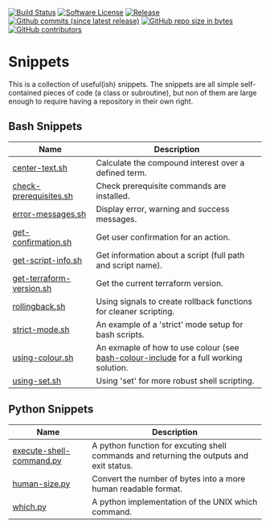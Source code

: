 [![Build Status](https://img.shields.io/travis/AntiPhotonltd/code-snippets/master.svg)](https://travis-ci.org/AntiPhotonltd/code-snippets)
[![Software License](https://img.shields.io/badge/license-MIT-blue.svg)](LICENSE.md)
[![Release](https://img.shields.io/github/release/AntiPhotonltd/code-snippets.svg)](https://github.com/AntiPhotonltd/code-snippets/releases/latest)
[![Github commits (since latest release)](https://img.shields.io/github/commits-since/AntiPhotonltd/code-snippets/latest.svg)](https://github.com/AntiPhotonltd/code-snippets/commits)
[![GitHub repo size in bytes](https://img.shields.io/github/repo-size/AntiPhotonltd/code-snippets.svg)](https://github.com/AntiPhotonltd/code-snippets)
[![GitHub contributors](https://img.shields.io/github/contributors/AntiPhotonltd/code-snippets.svg)](https://github.com/AntiPhotonltd/code-snippets)

Snippets
================

This is a collection of useful(ish) snippets. The snippets are all simple self-contained pieces of code (a class or subroutine), but non of them are large enough to require having a repository in their own right.

## Bash Snippets

| Name | Description |
| --- | --- |
| [center-text.sh](src/bash/center-text/center-text.sh) | Calculate the compound interest over a defined term. |
| [check-prerequisites.sh](src/bash/check-prerequisites/check-prerequisites.sh) | Check prerequisite commands are installed. |
| [error-messages.sh](src/bash/error-messages/error-messages.sh) | Display error, warning and success messages. |
| [get-confirmation.sh](src/bash/get-confirmation/get-confirmation.sh) | Get user confirmation for an action. |
| [get-script-info.sh](src/bash/get-script-info/get-script-info.sh) | Get information about a script (full path and script name). |
| [get-terraform-version.sh](src/bash/get-terraform-version/get-terraform-version.sh) | Get the current terraform version. |
| [rollingback.sh](src/bash/rollingback/rollingback.sh) | Using signals to create rollback functions for cleaner scripting. |
| [strict-mode.sh](src/bash/strict-mode/strict-mode.sh) | An example of a 'strict' mode setup for bash scripts. |
| [using-colour.sh](src/bash/using-colour/using-colour.sh) | An exmaple of how to use colour (see [bash-colour-include](https://github.com/WolfSoftware/bash-colour-include) for a full working solution. |
| [using-set.sh](src/bash/using-set/using-set.sh) | Using 'set' for more robust shell scripting. |

## Python Snippets

| Name | Description |
| --- | --- |
| [execute-shell-command.py](src/python/execute-shell-command/execute-shell-command.py) | A python function for excuting shell commands and returning the outputs and exit status. |
| [human-size.py](src/python/human-size/human-size.py) | Convert the number of bytes into a more human readable format. |
| [which.py](src/python/which/which.py) | A python implementation of the UNIX which command. |
